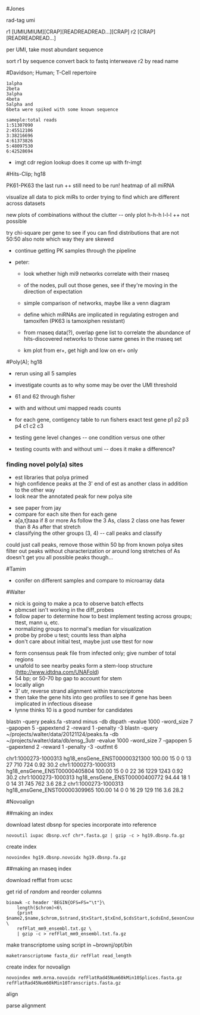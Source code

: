 #Jones

rad-tag umi

r1
[UMIUMIUM][CRAP][READREADREAD...][CRAP]
r2
[CRAP][READREADREAD...]

per UMI, take most abundant sequence

sort r1 by sequence
convert back to fastq
interweave r2 by read name

#Davidson; Human; T-Cell repertoire

```
1alpha
2beta
3alpha
4beta
5alpha and 
6beta were spiked with some known sequence

sameple:total reads
1:51307090
2:45512106
3:38216696
4:61373826
5:48097530
6:42528694
```

+ imgt cdr region lookup does it come up with fr-imgt

#Hits-Clip; hg18

PK61-PK63 the last run
++ still need to be run!
heatmap of all miRNA

visualize all data to pick miRs to order
trying to find which are different across datasets

new plots of combinations without the clutter -- only plot h-h-h l-l-l
++ not possible

try chi-square per gene to see if you can find distributions that are not 50:50
also note which way they are skewed


* continue getting PK samples through the pipeline
* peter:

    * look whether high mi9 networks correlate with their rnaseq
    * of the nodes, pull out those genes, see if they're moving in the direction of expectation
    * simple comparison of networks, maybe like a venn diagram

    * define which miRNAs are implicated in regulating estrogen and tamoxifen (PK63 is tamoxiphen resistant)

    * from rnaseq data(?), overlap gene list to correlate the abundance of 
        hits-discovered networks to those same genes in the rnaseq set
    * km plot from er+, get high and low on er+ only

#Poly(A); hg18

* rerun using all 5 samples
* investigate counts as to why some may be over the UMI threshold
* 61 and 62 through fisher

* with and without umi mapped reads counts
* for each gene, contigency table to run fishers exact test
            gene p1 p2 p3 p4
c1
c2
c3

* testing gene level changes -- one condition versus one other
* testing counts with and without umi -- does it make a difference?

### finding novel poly(a) sites
+ est libraries that polya primed
+ high confidence peaks at the 3' end of est as another class in addition to the other way
+ look near the annotated peak for new polya site


* see paper from jay
* compare for each site then for each gene
* a[a,t]taaa
if 8 or more As follow the 3 As, class 2
class one has fewer than 8 As after that stretch
* classifying the other groups (3, 4) -- call peaks and classify

could just call peaks, remove those within 50 bp from known polya sites
filter out peaks without characterization or around long stretches of As
doesn't get you all possible peaks though...

#Tamim
* conifer on different samples and compare to microarray data

#Walter

+ nick is going to make a pca to observe batch effects
+ pbmcset isn't working in the diff_probes
+ follow paper to determine how to best implement testing across groups; ttest, mann u, etc.
+ normalizing groups to normal's median for visualization
+ probe by probe u test; counts less than alpha
+ don't care about initial test, maybe just use ttest for now

* form consensus peak file from infected only; give number of total regions
* unafold to see nearby peaks form a stem-loop structure (http://www.idtdna.com/UNAFold)
* 54 bp; or 50-70 bp gap to account for stem
* locally align
* 3' utr, reverse strand alignment within transcriptome
* then take the gene hits into geo profiles to see if gene has been implicated in infectious disease
* lynne thinks 10 is a good number for candidates

blastn -query peaks.fa -strand minus -db dbpath -evalue 1000 -word_size 7 -gapopen 5 -gapextend 2 -reward 1 -penalty -3
blastn -query ~/projects/walter/data/20121124/peaks.fa -db ~/projects/walter/data/db/ensg_3utr -evalue 1000 -word_size 7 -gapopen 5 -gapextend 2 -reward 1 -penalty -3 -outfmt 6

chr1:1000273-1000313	hg18_ensGene_ENST00000321300	100.00	15	0	0	13	27	710	724	0.92	30.2
chr1:1000273-1000313	hg18_ensGene_ENST00000405804	100.00	15	0	0	22	36	1229	1243	0.92	30.2
chr1:1000273-1000313	hg18_ensGene_ENST00000400772	94.44	18	1	0	14	31	745	762	3.6	28.2
chr1:1000273-1000313	hg18_ensGene_ENST00000309965	100.00	14	0	0	16	29	129	116	3.6	28.2


#Novoalign

##making an index

download latest dbsnp for species
incorporate into reference

```
novoutil iupac dbsnp.vcf chr*.fasta.gz | gzip -c > hg19.dbsnp.fa.gz
```

create index

```
novoindex hg19.dbsnp.novoidx hg19.dbsnp.fa.gz
```

##making an rnaseq index

download refflat from ucsc

get rid of *random* and reorder columns

```
bioawk -c header 'BEGIN{OFS=FS="\t"}\
    length($chrom)<6\
    {print $name2,$name,$chrom,$strand,$txStart,$txEnd,$cdsStart,$cdsEnd,$exonCount,$exonStarts,$exonEnds}' \
    refFlat_mm9_ensembl.txt.gz \
    | gzip -c > refFlat_mm9_ensembl.txt.fa.gz
```

make transcriptome using script in ~brownj/opt/bin

```
maketranscriptome fasta_dir refFlat read_length
```

create index for novoalign

```
novoindex mm9.mrna.novoidx refFlatRad45Num60kMin10Splices.fasta.gz refFlatRad45Num60kMin10Transcripts.fasta.gz
```

align

parse alignment
